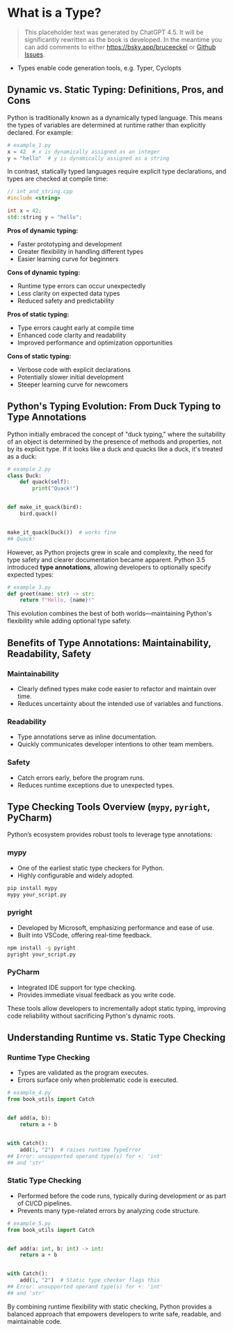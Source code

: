 # What is a Type?

> This placeholder text was generated by ChatGPT 4.5.
> It will be significantly rewritten as the book is developed.
> In the meantime you can add comments to either <https://bsky.app/bruceeckel> or [Github Issues](https://github.com/ThinkingInTypes/ThinkingInTypes.github.io/issues).

- Types enable code generation tools, e.g. Typer, Cyclopts

## Dynamic vs. Static Typing: Definitions, Pros, and Cons

Python is traditionally known as a dynamically typed language.
This means the types of variables are determined at runtime rather than explicitly declared.
For example:

```python
# example_1.py
x = 42  # x is dynamically assigned as an integer
y = "hello"  # y is dynamically assigned as a string
```

In contrast, statically typed languages require explicit type declarations, and types are checked at compile time:

```cpp
// int_and_string.cpp
#include <string>

int x = 42;               
std::string y = "hello";  
```

**Pros of dynamic typing:**

- Faster prototyping and development
- Greater flexibility in handling different types
- Easier learning curve for beginners

**Cons of dynamic typing:**

- Runtime type errors can occur unexpectedly
- Less clarity on expected data types
- Reduced safety and predictability

**Pros of static typing:**

- Type errors caught early at compile time
- Enhanced code clarity and readability
- Improved performance and optimization opportunities

**Cons of static typing:**

- Verbose code with explicit declarations
- Potentially slower initial development
- Steeper learning curve for newcomers

## Python's Typing Evolution: From Duck Typing to Type Annotations

Python initially embraced the concept of "duck typing," where the suitability of an object is determined by the presence of methods and properties, not by its explicit type.
If it looks like a duck and quacks like a duck, it's treated as a duck:

```python
# example_2.py
class Duck:
    def quack(self):
        print("Quack!")


def make_it_quack(bird):
    bird.quack()


make_it_quack(Duck())  # works fine
## Quack!
```

However, as Python projects grew in scale and complexity, the need for type safety and clearer documentation became apparent.
Python 3.5 introduced **type annotations**, allowing developers to optionally specify expected types:

```python
# example_3.py
def greet(name: str) -> str:
    return f"Hello, {name}!"
```

This evolution combines the best of both worlds—maintaining Python's flexibility while adding optional type safety.

## Benefits of Type Annotations: Maintainability, Readability, Safety

### Maintainability

- Clearly defined types make code easier to refactor and maintain over time.
- Reduces uncertainty about the intended use of variables and functions.

### Readability

- Type annotations serve as inline documentation.
- Quickly communicates developer intentions to other team members.

### Safety

- Catch errors early, before the program runs.
- Reduces runtime exceptions due to unexpected types.

## Type Checking Tools Overview (`mypy`, `pyright`, PyCharm)

Python’s ecosystem provides robust tools to leverage type annotations:

### mypy

- One of the earliest static type checkers for Python.
- Highly configurable and widely adopted.

```bash
pip install mypy
mypy your_script.py
```

### pyright

- Developed by Microsoft, emphasizing performance and ease of use.
- Built into VSCode, offering real-time feedback.

```bash
npm install -g pyright
pyright your_script.py
```

### PyCharm

- Integrated IDE support for type checking.
- Provides immediate visual feedback as you write code.

These tools allow developers to incrementally adopt static typing, improving code reliability without sacrificing Python's dynamic roots.

## Understanding Runtime vs. Static Type Checking

### Runtime Type Checking

- Types are validated as the program executes.
- Errors surface only when problematic code is executed.

```python
# example_4.py
from book_utils import Catch


def add(a, b):
    return a + b


with Catch():
    add(1, "2")  # raises runtime TypeError
## Error: unsupported operand type(s) for +: 'int'
## and 'str'
```

### Static Type Checking

- Performed before the code runs, typically during development or as part of CI/CD pipelines.
- Prevents many type-related errors by analyzing code structure.

```python
# example_5.py
from book_utils import Catch


def add(a: int, b: int) -> int:
    return a + b


with Catch():
    add(1, "2")  # Static type checker flags this
## Error: unsupported operand type(s) for +: 'int'
## and 'str'
```

By combining runtime flexibility with static checking, Python provides a balanced approach that empowers developers to write safe, readable, and maintainable code.

